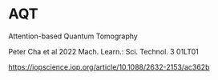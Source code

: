 # AQT

Attention-based Quantum Tomography

Peter Cha et al 2022 Mach. Learn.: Sci. Technol. 3 01LT01

https://iopscience.iop.org/article/10.1088/2632-2153/ac362b
